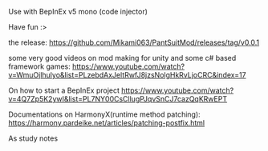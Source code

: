 Use with BepInEx v5 mono (code injector)

Have fun :>

the release:
https://github.com/Mikami063/PantSuitMod/releases/tag/v0.0.1

some very good videos on mod making for unity and some c# based framework games:
https://www.youtube.com/watch?v=WmuOjlhulyo&list=PLzebdAxJeltRwfJ8jzsNolgHkRvLjoCRC&index=17

On how to start a BepInEx project
https://www.youtube.com/watch?v=4Q7Zp5K2ywI&list=PL7NY00CsCllugPJqvSnCJ7cazQqKRwEPT

Documentations on HarmonyX(runtime method patching):
https://harmony.pardeike.net/articles/patching-postfix.html

As study notes
